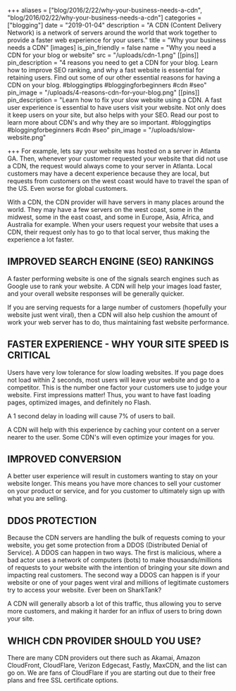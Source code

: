 +++
aliases = ["blog/2016/2/22/why-your-business-needs-a-cdn", "blog/2016/02/22/why-your-business-needs-a-cdn"]
categories = ["blogging"]
date = "2019-01-04"
description = "A CDN (Content Delivery Network) is a network of servers around the world that work together to provide a faster web experience for your users."
title = "Why your business needs a CDN"
[images]
is_pin_friendly = false
name = "Why you need a CDN for your blog or website"
src = "/uploads/cdn-1.png"
[[pins]]
pin_description = "4 reasons you need to get a CDN for your blog. Learn how to improve SEO ranking, and why a fast website is essential for retaining users. Find out some of our other essential reasons for having a CDN on your blog. #bloggingtips #bloggingforbeginners #cdn #seo"
pin_image = "/uploads/4-reasons-cdn-for-your-blog.png"
[[pins]]
pin_description = "Learn how to fix your slow website using a CDN. A fast user experience is essential to have users visit your website. Not only does it keep users on your site, but also helps with your SEO. Read our post to learn more about CDN's and why they are so important. #bloggingtips #bloggingforbeginners #cdn #seo"
pin_image = "/uploads/slow-website.png"

+++
For example, lets say your website was hosted on a server in Atlanta GA.  Then, whenever your customer requested your website that did not use a CDN, the request would always come to your server in Atlanta.  Local customers may have a decent experience because they are local, but requests from customers on the west coast would have to travel the span of the US.  Even worse for global customers.

With a CDN, the CDN provider will have servers in many places around the world.  They may have a few servers on the west coast, some in the midwest, some in the east coast, and some in Europe, Asia, Africa, and Australia for example.  When your users request your website that uses a CDN, their request only has to go to that local server, thus making the experience a lot faster.

IMPROVED SEARCH ENGINE (SEO) RANKINGS
-------------------------------------

A faster performing website is one of the signals search engines such as Google use to rank your website.  A CDN will help your images load faster, and your overall website responses will be generally quicker.

If you are serving requests for a large number of customers (hopefully your website just went viral), then a CDN will also help cushion the amount of work your web server has to do, thus maintaining fast website performance.

FASTER EXPERIENCE - WHY YOUR SITE SPEED IS CRITICAL
---------------------------------------------------

Users have very low tolerance for slow loading websites.  If you page does not load within 2 seconds, most users will leave your website and go to a competitor.  This is the number one factor your customers use to judge your website.  First impressions matter!  Thus, you want to have fast loading pages, optimized images, and definitely no Flash.

A 1 second delay in loading will cause 7% of users to bail.

A CDN will help with this experience by caching your content on a server nearer to the user.  Some CDN's will even optimize your images for you.

IMPROVED CONVERSION
-------------------

A better user experience will result in customers wanting to stay on your website longer.  This means you have more chances to sell your customer on your product or service, and for you customer to ultimately sign up with what you are selling.

DDOS PROTECTION
---------------

Because the CDN servers are handling the bulk of requests coming to your website, you get some protection from a DDOS (Distributed Denial of Service).  A DDOS can happen in two ways.  The first is malicious, where a bad actor uses a network of computers (bots) to make thousands/millions of requests to your website with the intention of bringing your site down and impacting real customers.  The second way a DDOS can happen is if your website or one of your pages went viral and millions of legitimate customers try to access your website.  Ever been on SharkTank?  

A CDN will generally absorb a lot of this traffic, thus allowing you to serve more customers, and making it harder for an influx of users to bring down your site.

WHICH CDN PROVIDER SHOULD YOU USE?
----------------------------------

There are many CDN providers out there such as Akamai, Amazon CloudFront, CloudFlare, Verizon Edgecast, Fastly, MaxCDN, and the list can go on.  We are fans of CloudFlare if you are starting out due to their free plans and free SSL certificate options.